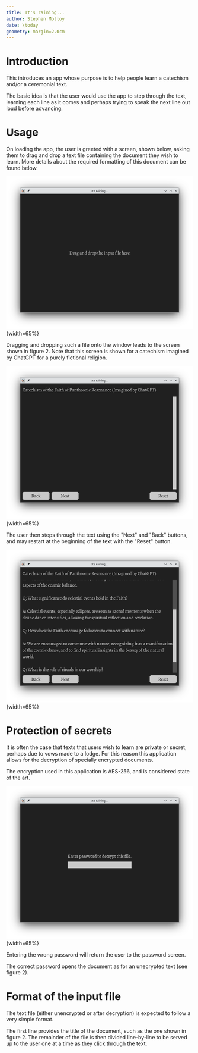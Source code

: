 ```yaml
---
title: It's raining...
author: Stephen Molloy
date: \today
geometry: margin=2.0cm
---
```


# Introduction
This introduces an app whose purpose is to help people learn a catechism and/or a ceremonial text.

The basic idea is that the user would use the app to step through the text, learning each line as it comes and perhaps trying to speak the next line out loud before advancing.

# Usage

On loading the app, the user is greeted with a screen, shown below, asking them to drag and drop a text file containing the document they wish to learn.  More details about the required formatting of this document can be found below.

![Welcome screen](./Images/welcome_screen.png "Welcome screen"){width=65%}

Dragging and dropping such a file onto the window leads to the screen shown in figure 2. Note that this screen is shown for a catechism imagined by ChatGPT for a purely fictional religion.

![After loading a document](./Images/initial_screen_after_loading.png "After first loading"){width=65%}

The user then steps through the text using the "Next" and "Back" buttons, and may restart at the beginning of the text with the "Reset" button.

![Working with a text](./Images/scrollable_screen.png "Stepping through the text"){width=65%}

# Protection of secrets
It is often the case that texts that users wish to learn are private or secret, perhaps due to vows made to a lodge.  For this reason this application allows for the decryption of specially encrypted documents.

The encryption used in this application is AES-256, and is considered state of the art.

![Password-based decryption of a text](./Images/password_request.png "Providing a password"){width=65%}

Entering the wrong password will return the user to the password screen.

The correct password opens the document as for an unecrypted text (see figure 2).

# Format of the input file
The text file (either unencrypted or after decryption) is expected to follow a very simple format.

The first line provides the title of the document, such as the one shown in figure 2. The remainder of the file is then divided line-by-line to be served up to the user one at a time as they click through the text.

